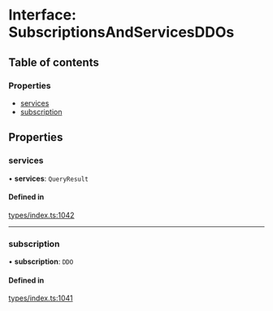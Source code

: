 # Interface: SubscriptionsAndServicesDDOs

## Table of contents

### Properties

- [services](SubscriptionsAndServicesDDOs.md#services)
- [subscription](SubscriptionsAndServicesDDOs.md#subscription)

## Properties

### services

• **services**: `QueryResult`

#### Defined in

[types/index.ts:1042](https://github.com/nevermined-io/components-catalog/blob/3086cb7/catalog/src/types/index.ts#L1042)

___

### subscription

• **subscription**: `DDO`

#### Defined in

[types/index.ts:1041](https://github.com/nevermined-io/components-catalog/blob/3086cb7/catalog/src/types/index.ts#L1041)
